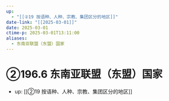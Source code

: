 ```yaml
---
up:
  - "[[②19 按语种、人种、宗教、集团区分的地区]]"
date-link: "[[2025-03-01]]"
date: 2025-03-01
ctime-p: 2025-03-01T13:11:00
aliases:
  - 东南亚联盟（东盟）国家
---
```


# ②196.6 东南亚联盟（东盟）国家

- up: [[②19 按语种、人种、宗教、集团区分的地区]]
